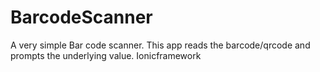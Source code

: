 # BarcodeScanner
A very simple Bar code scanner. This app reads the barcode/qrcode and prompts the underlying value. 
Ionicframework
